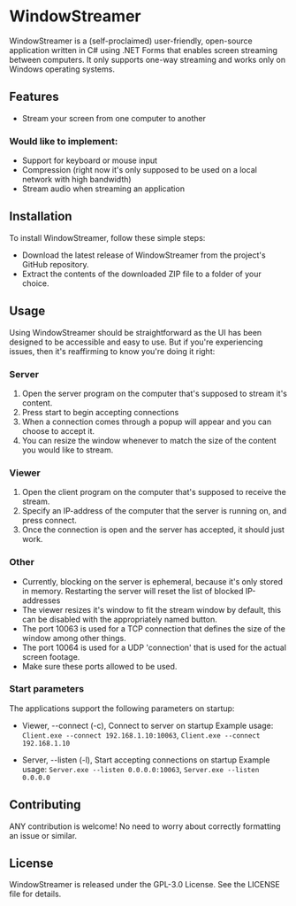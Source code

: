 # WindowStreamer

WindowStreamer is a (self-proclaimed) user-friendly, open-source application written in C# using .NET Forms that enables screen streaming between computers. It only supports one-way streaming and works only on Windows operating systems.

## Features

 - Stream your screen from one computer to another

### Would like to implement:
 - Support for keyboard or mouse input
 - Compression (right now it's only supposed to be used on a local network with high bandwidth)
 - Stream audio when streaming an application

## Installation

To install WindowStreamer, follow these simple steps:

 - Download the latest release of WindowStreamer from the project's GitHub repository.
 - Extract the contents of the downloaded ZIP file to a folder of your choice.

## Usage

Using WindowStreamer should be straightforward as the UI has been designed to be accessible and easy to use. But if you're experiencing issues, then it's reaffirming to know you're doing it right: 

### Server
1. Open the server program on the computer that's supposed to stream it's content.
2. Press start to begin accepting connections
3. When a connection comes through a popup will appear and you can choose to accept it.
4. You can resize the window whenever to match the size of the content you would like to stream.

### Viewer
1. Open the client program on the computer that's supposed to receive the stream.
2. Specify an IP-address of the computer that the server is running on, and press connect.
3. Once the connection is open and the server has accepted, it should just work.

### Other
 - Currently, blocking on the server is ephemeral, because it's only stored in memory. Restarting the server will reset the list of blocked IP-addresses
 - The viewer resizes it's window to fit the stream window by default, this can be disabled with the appropriately named button.
 - The port 10063 is used for a TCP connection that defines the size of the window among other things.
 - The port 10064 is used for a UDP 'connection' that is used for the actual screen footage.
 - Make sure these ports allowed to be used.

### Start parameters
The applications support the following parameters on startup:

 - Viewer, --connect (-c), Connect to server on startup
Example usage: `Client.exe --connect 192.168.1.10:10063`, `Client.exe --connect 192.168.1.10`

 - Server, --listen (-l), Start accepting connections on startup
Example usage: `Server.exe --listen 0.0.0.0:10063`, `Server.exe --listen 0.0.0.0`

## Contributing
ANY contribution is welcome! No need to worry about correctly formatting an issue or similar.

## License
WindowStreamer is released under the GPL-3.0 License. See the LICENSE file for details.